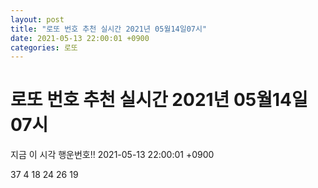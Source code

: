```yaml
---
layout: post
title: "로또 번호 추천 실시간 2021년 05월14일07시"
date: 2021-05-13 22:00:01 +0900
categories: 로또
---
```


# 로또 번호 추천 실시간 2021년 05월14일07시

지금 이 시각 행운번호!! 2021-05-13 22:00:01 +0900

 37  4  18  24  26  19 

